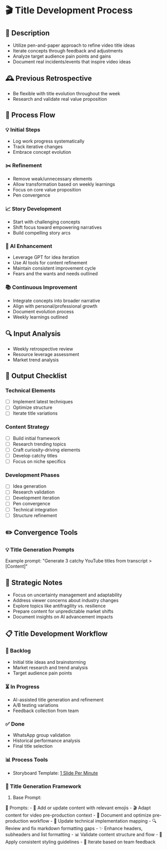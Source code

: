 # 🎬 Title Development Process

## 🧠 Description
- Utilize pen-and-paper approach to refine video title ideas
- Iterate concepts through feedback and adjustments
- Analyze target audience pain points and gains
- Document real incidents/events that inspire video ideas

## 🕰️ Previous Retrospective
- Be flexible with title evolution throughout the week
- Research and validate real value proposition

## 🔄 Process Flow
### 💡 Initial Steps
- Log work progress systematically
- Track iterative changes
- Embrace concept evolution

### ✂️ Refinement
- Remove weak/unnecessary elements
- Allow transformation based on weekly learnings
- Focus on core value proposition
- Pen convergence


### 📈 Story Development
- Start with challenging concepts
- Shift focus toward empowering narratives
- Build compelling story arcs

### 🤖 AI Enhancement
- Leverage GPT for idea iteration
- Use AI tools for content refinement
- Maintain consistent improvement cycle
- Fears and the wants and needs outlined

### 📚 Continuous Improvement
- Integrate concepts into broader narrative
- Align with personal/professional growth
- Document evolution process
- Weekly learnings outlined

## 🔍 Input Analysis
- Weekly retrospective review
- Resource leverage assessment
- Market trend analysis

## 🎨 Output Checklist
### Technical Elements
- [ ] Implement latest techniques
- [ ] Optimize structure
- [ ] Iterate title variations

### Content Strategy
- [ ] Build initial framework
- [ ] Research trending topics
- [ ] Craft curiosity-driving elements
- [ ] Develop catchy titles
- [ ] Focus on niche specifics

### Development Phases
- [ ] Idea generation
- [ ] Research validation
- [ ] Development iteration
- [ ] Pen convergence
- [ ] Technical integration
- [ ] Structure refinement

## ✏️ Convergence Tools
### 💡 Title Generation Prompts
Example prompt: "Generate 3 catchy YouTube titles from transcript > [Content]"

## 📝 Strategic Notes
- Focus on uncertainty management and adaptability
- Address viewer concerns about industry changes
- Explore topics like antifragility vs. resilience
- Prepare content for unpredictable market shifts
- Document insights on AI advancement impacts

## 📋 Title Development Workflow

### 🔄 Backlog
- Initial title ideas and brainstorming
- Market research and trend analysis
- Target audience pain points

### ⏳ In Progress 
- AI-assisted title generation and refinement
- A/B testing variations
- Feedback collection from team

### ✅ Done
- WhatsApp group validation
- Historical performance analysis
- Final title selection

### 📊 Process Tools
- Storyboard Template: [1 Slide Per Minute](https://www.canva.com/design/DAGR8Ok3K-o/tMkFtp2Sde65ZcP_oA2pFw/edit)

### 🎯 Title Generation Framework
1. Base Prompt:


 
💭 Prompts:
    - 🎯 Add or update content with relevant emojis
    - 🎬 Adapt content for video pre-production context
    - 📝 Document and optimize pre-production workflow
    - 🔧 Update technical implementation mapping
    - 🔍 Review and fix markdown formatting gaps
    - ✨ Enhance headers, subheaders and list formatting
    - 📊 Validate content structure and flow
    - 🎨 Apply consistent styling guidelines
    - 🔄 Iterate based on team feedback


